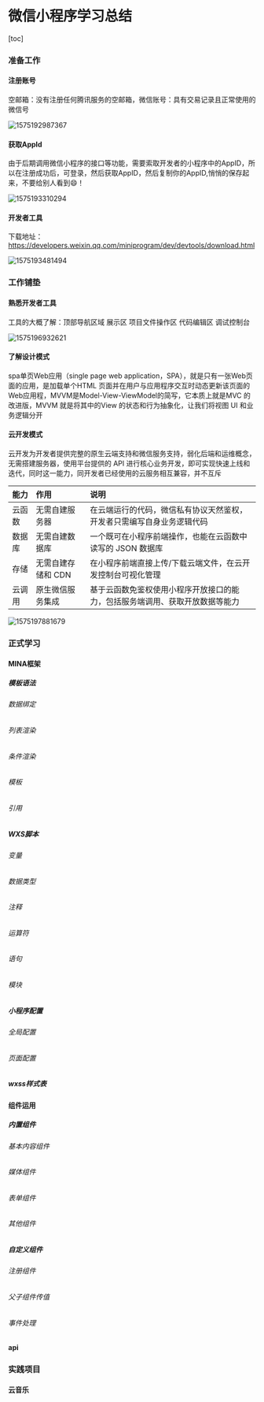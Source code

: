 # 微信小程序学习总结

[toc]



### 准备工作

#### 注册账号

空邮箱：没有注册任何腾讯服务的空邮箱，微信账号：具有交易记录且正常使用的微信号

![1575192987367](C:\Users\25561\AppData\Roaming\Typora\typora-user-images\1575192987367.png)



#### 获取AppId

由于后期调用微信小程序的接口等功能，需要索取开发者的小程序中的AppID，所以在注册成功后，可登录，然后获取AppID，然后复制你的AppID,悄悄的保存起来，不要给别人看到😄！

![1575193310294](C:\Users\25561\AppData\Roaming\Typora\typora-user-images\1575193310294.png)



#### 开发者工具

下载地址： https://developers.weixin.qq.com/miniprogram/dev/devtools/download.html 

![1575193481494](C:\Users\25561\AppData\Roaming\Typora\typora-user-images\1575193481494.png)



### 工作铺垫

#### 熟悉开发者工具

工具的大概了解：顶部导航区域 展示区 项目文件操作区 代码编辑区 调试控制台

![1575196932621](C:\Users\25561\AppData\Roaming\Typora\typora-user-images\1575196932621.png)



#### 了解设计模式

spa单页Web应用（single page web application，SPA），就是只有一张Web页面的应用，是加载单个HTML 页面并在用户与应用程序交互时动态更新该页面的Web应用程，MVVM是Model-View-ViewModel的简写，它本质上就是MVC 的改进版，MVVM 就是将其中的View 的状态和行为抽象化，让我们将视图 UI 和业务逻辑分开



#### 云开发模式

 云开发为开发者提供完整的原生云端支持和微信服务支持，弱化后端和运维概念，无需搭建服务器，使用平台提供的 API 进行核心业务开发，即可实现快速上线和迭代，同时这一能力，同开发者已经使用的云服务相互兼容，并不互斥 

| 能力   | 作用               | 说明                                                         |
| :----- | :----------------- | :----------------------------------------------------------- |
| 云函数 | 无需自建服务器     | 在云端运行的代码，微信私有协议天然鉴权，开发者只需编写自身业务逻辑代码 |
| 数据库 | 无需自建数据库     | 一个既可在小程序前端操作，也能在云函数中读写的 JSON 数据库   |
| 存储   | 无需自建存储和 CDN | 在小程序前端直接上传/下载云端文件，在云开发控制台可视化管理  |
| 云调用 | 原生微信服务集成   | 基于云函数免鉴权使用小程序开放接口的能力，包括服务端调用、获取开放数据等能力 |

![1575197881679](C:\Users\25561\AppData\Roaming\Typora\typora-user-images\1575197881679.png)



### 正式学习

#### MINA框架

##### 模板语法

###### 数据绑定

###### 列表渲染

###### 条件渲染

###### 模板

###### 引用

 

##### WXS脚本

###### 变量

###### 数据类型

###### 注释

###### 运算符

###### 语句

###### 模块



##### 小程序配置

###### 全局配置

###### 页面配置



##### wxss样式表





#### 组件运用

##### 内置组件

###### 基本内容组件

###### 媒体组件

###### 表单组件

###### 其他组件



##### 自定义组件

###### 注册组件

###### 父子组件传值

###### 事件处理



#### api

### 实践项目

#### 云音乐













